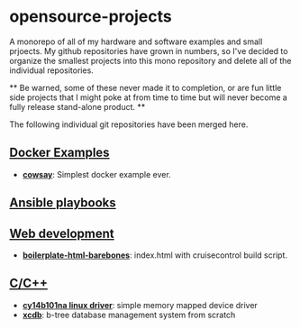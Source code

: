 # opensource-projects
A monorepo of all of my hardware and software examples and small prjoects. 
My github repositories have grown in numbers, so I've decided to organize
the smallest projects into this mono repository and delete all of the 
individual repositories.

** Be warned, some of these never made it to completion, or are fun little
side projects that I might poke at from time to time but will never become
a fully release stand-alone product. **

The following individual git repositories have been merged here.

## [Docker Examples](docker-examples/README.md) 

+ **[cowsay](docker-examples/cowsay/)**: Simplest docker example ever.

## [Ansible playbooks](ansible/README.md)

## [Web development](web-development/README.md)

+ **[boilerplate-html-barebones](web-development/boilerplate-html-barebones/)**: index.html with cruisecontrol build script.

## [C/C++](cpp/README.md)

+ **[cy14b101na linux driver](cpp/lnx-drv-cy14b101na/)**: simple memory mapped device driver
+ **[xcdb](cpp/xcdb/)**: b-tree database management system from scratch

